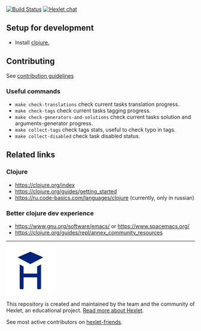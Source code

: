 [![Build Status](https://travis-ci.org/hexlet-codebattle/battle_asserts.svg?branch=master)](https://travis-ci.org/hexlet-codebattle/battle_asserts)
[![Hexlet chat](http://slack-ru.hexlet.io/badge.svg)](http://slack-ru.hexlet.io)

## Setup for development

- Install [clojure.](https://clojure.org/guides/getting_started)

## Contributing

See [contribution guidelines](./CONTRIBUTING.md)

### Useful commands

- `make check-translations` check current tasks translation progress.
- `make check-tags` check current tasks tagging progress.
- `make check-generators-and-solutions` check current tasks solution and arguments-generator progress.
- `make collect-tags` check tags stats, useful to check typo in tags.
- `make collect-disabled` check task disabled status.

## Related links

### Clojure

- https://clojure.org/index
- https://clojure.org/guides/getting_started
- https://ru.code-basics.com/languages/clojure (currently, only in russian)

### Better clojure dev experience

- https://www.gnu.org/software/emacs/ or https://www.spacemacs.org/
- https://clojure.org/guides/repl/annex_community_resources

---

[![Hexlet Ltd. logo](https://raw.githubusercontent.com/Hexlet/assets/master/images/hexlet_logo128.png)](https://hexlet.io?utm_source=github&utm_medium=link&utm_campaign=battle_asserts)

This repository is created and maintained by the team and the community of Hexlet, an educational project. [Read more about Hexlet](https://hexlet.io?utm_source=github&utm_medium=link&utm_campaign=battle_asserts).

See most active contributors on [hexlet-friends](https://friends.hexlet.io/).
